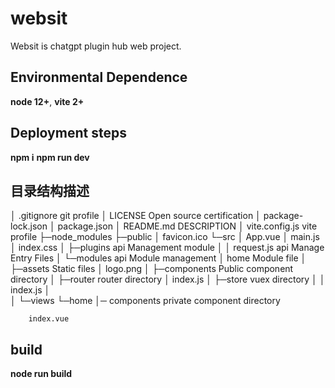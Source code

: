 # websit
Websit is chatgpt plugin hub web project.

## Environmental Dependence
**node 12+**, **vite 2+**

## Deployment steps
**npm i**
**npm run dev**

## 目录结构描述

│  .gitignore				git profile
│  LICENSE 					Open source certification
│  package-lock.json
│  package.json
│  README.md				DESCRIPTION
│  vite.config.js 			vite profile
├─node_modules
├─public
│      favicon.ico
└─src
    │  App.vue
    │  main.js
    │  index.css
    │
    ├─plugins			    api Management module
    │  │ request.js		    api Manage Entry Files
    │  └─modules		    api Module management
    │          home	        Module file
    │
    ├─assets				Static files
    │      logo.png
    │
    ├─components			Public component directory
    │
    ├─router 				router directory
    │      index.js
    │
    ├─store 				vuex directory
    │  │  index.js
    │  
    │
    └─views
        └─home
            │─ components   private component directory
            
        index.vue 

## build
**node run build**     